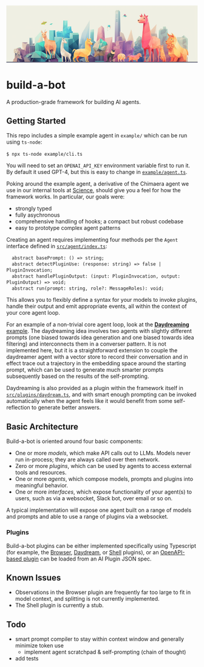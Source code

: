 ![A banner image of a bunch of stylized animal bots](header.png)

# build-a-bot

A production-grade framework for building AI agents.

## Getting Started

This repo includes a simple example agent in `example/` which can be run using `ts-node`:

`$ npx ts-node example/cli.ts`

You will need to set an `OPENAI_API_KEY` environment variable first to run it. By default it used GPT-4, but this is easy to change in [`example/agent.ts`](example/agent.ts).

Poking around the example agent, a derivative of the Chimaera agent we use in our internal tools at [Science](https://science.xyz), should give you a feel for how the framework works. In particular, our goals were:

- strongly typed
- fully asychronous
- comprehensive handling of hooks; a compact but robust codebase
- easy to prototype complex agent patterns

Creating an agent requires implementing four methods per the `Agent` interface defined in [`src/agent/index.ts`](src/agent/index.ts):

```
  abstract basePrompt: () => string;
  abstract detectPluginUse: (response: string) => false | PluginInvocation;
  abstract handlePluginOutput: (input: PluginInvocation, output: PluginOutput) => void;
  abstract run(prompt: string, role?: MessageRoles): void;
```

This allows you to flexibly define a syntax for your models to invoke plugins, handle their output and emit appropriate events, all within the context of your core agent loop.

For an example of a non-trivial core agent loop, look at the [**Daydreaming** example](example/daydreamer/index.ts). The daydreaming idea involves two agents with slightly different prompts (one biased towards idea generation and one biased towards idea filtering) and interconnects them in a converser pattern. It is not implemented here, but it is a straightforward extension to couple the daydreamer agent with a vector store to record their conversation and in effect trace out a trajectory in the embedding space around the starting prompt, which can be used to generate much smarter prompts subsequently based on the results of the self-prompting.

Daydreaming is also provided as a plugin within the framework itself in [`src/plugins/daydream.ts`](src/plugins/daydream.ts), and with smart enough prompting can be invoked automatically when the agent feels like it would benefit from some self-reflection to generate better answers.

## Basic Architecture

Build-a-bot is oriented around four basic components:

- One or more _models_, which make API calls out to LLMs. Models never run in-process; they are always called over then network.
- Zero or more _plugins_, which can be used by agents to access external tools and resources.
- One or more _agents_, which compose models, prompts and plugins into meaningful behavior.
- One or more _interfaces_, which expose functionality of your agent(s) to users, such as via a websocket, Slack bot, over email or so on.

A typical implementation will expose one agent built on a range of models and prompts and able to use a range of plugins via a websocket.

### Plugins

Build-a-bot plugins can be either implemented specifically using Typescript (for example, the [Browser](src/plugins/browser/index.ts), [Daydream](src/plugins/daydream.ts), or [Shell](src/plugins/shell.ts) plugins), or an [OpenAPI-based plugin](src/plugins/openapi.ts) can be loaded from an AI Plugin JSON spec.

## Known Issues

- Observations in the Browser plugin are frequently far too large to fit in model context, and splitting is not currently implemented.
- The Shell plugin is currently a stub.

## Todo

- smart prompt compiler to stay within context window and generally minimize token use
  - implement agent scratchpad & self-prompting (chain of thought)
- add tests
